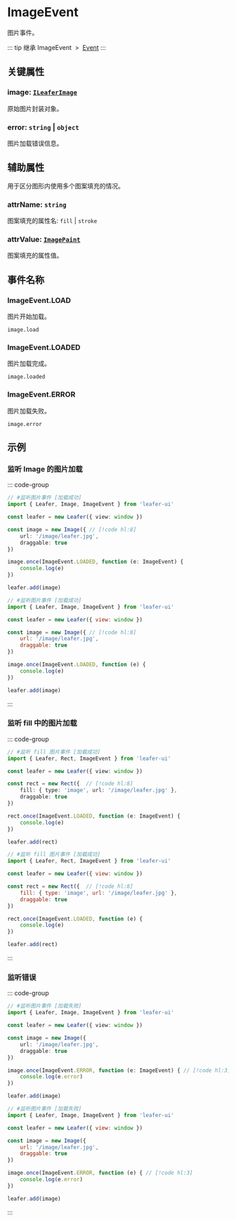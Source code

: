 # ImageEvent

图片事件。

::: tip 继承
ImageEvent &nbsp;>&nbsp; [Event](../basic/Event.md)
:::

## 关键属性

### image: [`ILeaferImage`](/api/interfaces/ILeaferImage.md)

原始图片封装对象。

### error: `string` | `object`

图片加载错误信息。

## 辅助属性

用于区分图形内使用多个图案填充的情况。

### attrName: `string`

图案填充的属性名: `fill` | `stroke`

### attrValue: [`ImagePaint`](/reference/property/paint/image.md)

图案填充的属性值。

## 事件名称

### ImageEvent.LOAD

图片开始加载。

`image.load`

### ImageEvent.LOADED

图片加载完成。

`image.loaded`

### ImageEvent.ERROR

图片加载失败。

`image.error`

<!--
## 继承事件

### [Event](./Event.md) -->

<!-- ## API

### [ImageEvent](/api/classes/LeaferEvent.md) -->

## 示例

### 监听 Image 的图片加载

::: code-group
```ts
// #监听图片事件 [加载成功]
import { Leafer, Image, ImageEvent } from 'leafer-ui'

const leafer = new Leafer({ view: window })

const image = new Image({ // [!code hl:8]
    url: '/image/leafer.jpg',
    draggable: true
})

image.once(ImageEvent.LOADED, function (e: ImageEvent) {
    console.log(e)
})

leafer.add(image)
```
```js
// #监听图片事件 [加载成功]
import { Leafer, Image, ImageEvent } from 'leafer-ui'

const leafer = new Leafer({ view: window })

const image = new Image({ // [!code hl:8]
    url: '/image/leafer.jpg',
    draggable: true
})

image.once(ImageEvent.LOADED, function (e) {
    console.log(e)
})

leafer.add(image)
```
:::

### 监听 fill 中的图片加载

::: code-group
```ts
// #监听 fill 图片事件 [加载成功]
import { Leafer, Rect, ImageEvent } from 'leafer-ui'

const leafer = new Leafer({ view: window })

const rect = new Rect({  // [!code hl:8]
    fill: { type: 'image', url: '/image/leafer.jpg' },
    draggable: true
})

rect.once(ImageEvent.LOADED, function (e: ImageEvent) {
    console.log(e)
})

leafer.add(rect)
```
```js
// #监听 fill 图片事件 [加载成功]
import { Leafer, Rect, ImageEvent } from 'leafer-ui'

const leafer = new Leafer({ view: window })

const rect = new Rect({  // [!code hl:8]
    fill: { type: 'image', url: '/image/leafer.jpg' },
    draggable: true
})

rect.once(ImageEvent.LOADED, function (e) {
    console.log(e)
})

leafer.add(rect)
```
:::

### 监听错误

::: code-group
```ts
// #监听图片事件 [加载失败]
import { Leafer, Image, ImageEvent } from 'leafer-ui'

const leafer = new Leafer({ view: window })

const image = new Image({
    url: '/image/leafer.jpg',
    draggable: true
})

image.once(ImageEvent.ERROR, function (e: ImageEvent) { // [!code hl:3]
    console.log(e.error)
})

leafer.add(image)
```
```js
// #监听图片事件 [加载失败]
import { Leafer, Image, ImageEvent } from 'leafer-ui'

const leafer = new Leafer({ view: window })

const image = new Image({
    url: '/image/leafer.jpg',
    draggable: true
})

image.once(ImageEvent.ERROR, function (e) { // [!code hl:3]
    console.log(e.error)
})

leafer.add(image)
```
:::

